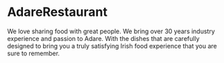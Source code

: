 # AdareRestaurant
We love sharing food with great people. We bring over 30 years industry experience and passion to Adare. With the dishes that are carefully designed to bring you a truly satisfying Irish food experience that you are sure to remember.
